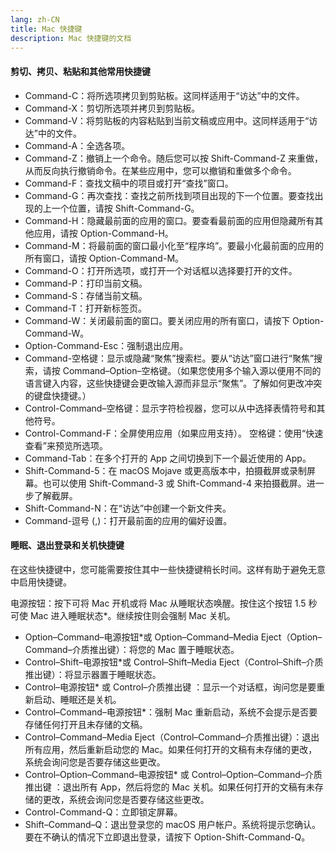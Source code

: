 ```yaml
---
lang: zh-CN
title: Mac 快捷键
description: Mac 快捷键的文档
---
```


#### 剪切、拷贝、粘贴和其他常用快捷键

- Command-C：将所选项拷贝到剪贴板。这同样适用于“访达”中的文件。
- Command-X：剪切所选项并拷贝到剪贴板。
- Command-V：将剪贴板的内容粘贴到当前文稿或应用中。这同样适用于“访达”中的文件。
- Command-A：全选各项。
- Command-Z：撤销上一个命令。随后您可以按 Shift-Command-Z 来重做，从而反向执行撤销命令。在某些应用中，您可以撤销和重做多个命令。
- Command-F：查找文稿中的项目或打开“查找”窗口。
- Command-G：再次查找：查找之前所找到项目出现的下一个位置。要查找出现的上一个位置，请按 Shift-Command-G。
- Command-H：隐藏最前面的应用的窗口。要查看最前面的应用但隐藏所有其他应用，请按 Option-Command-H。
- Command-M：将最前面的窗口最小化至“程序坞”。要最小化最前面的应用的所有窗口，请按 Option-Command-M。
- Command-O：打开所选项，或打开一个对话框以选择要打开的文件。
- Command-P：打印当前文稿。
- Command-S：存储当前文稿。
- Command-T：打开新标签页。
- Command-W：关闭最前面的窗口。要关闭应用的所有窗口，请按下 Option-Command-W。
- Option-Command-Esc：强制退出应用。
- Command-空格键：显示或隐藏“聚焦”搜索栏。要从“访达”窗口进行“聚焦”搜索，请按 Command–Option–空格键。（如果您使用多个输入源以便用不同的语言键入内容，这些快捷键会更改输入源而非显示“聚焦”。了解如何更改冲突的键盘快捷键。）
- Control-Command–空格键：显示字符检视器，您可以从中选择表情符号和其他符号。
- Control-Command-F：全屏使用应用（如果应用支持）。
空格键：使用“快速查看”来预览所选项。
- Command-Tab：在多个打开的 App 之间切换到下一个最近使用的 App。
- Shift-Command-5：在 macOS Mojave 或更高版本中，拍摄截屏或录制屏幕。也可以使用 Shift-Command-3 或 Shift-Command-4 来拍摄截屏。进一步了解截屏。
- Shift-Command-N：在“访达”中创建一个新文件夹。
- Command-逗号 (,)：打开最前面的应用的偏好设置。
####  睡眠、退出登录和关机快捷键
在这些快捷键中，您可能需要按住其中一些快捷键稍长时间。这样有助于避免无意中启用快捷键。

电源按钮：按下可将 Mac 开机或将 Mac 从睡眠状态唤醒。按住这个按钮 1.5 秒可使 Mac 进入睡眠状态*。继续按住则会强制 Mac 关机。
- Option–Command–电源按钮*或 Option–Command–Media Eject（Option–Command–介质推出键）：将您的 Mac 置于睡眠状态。
- Control–Shift–电源按钮*或 Control–Shift–Media Eject（Control–Shift–介质推出键）：将显示器置于睡眠状态。
- Control–电源按钮* 或 Control–介质推出键 ：显示一个对话框，询问您是要重新启动、睡眠还是关机。
- Control–Command–电源按钮*：强制 Mac 重新启动，系统不会提示是否要存储任何打开且未存储的文稿。
- Control–Command–Media Eject（Control–Command–介质推出键）：退出所有应用，然后重新启动您的 Mac。如果任何打开的文稿有未存储的更改，系统会询问您是否要存储这些更改。
- Control–Option–Command–电源按钮* 或 Control–Option–Command–介质推出键 ：退出所有 App，然后将您的 Mac 关机。如果任何打开的文稿有未存储的更改，系统会询问您是否要存储这些更改。
- Control-Command-Q：立即锁定屏幕。
- Shift–Command–Q：退出登录您的 macOS 用户帐户。系统将提示您确认。要在不确认的情况下立即退出登录，请按下 Option-Shift-Command-Q。